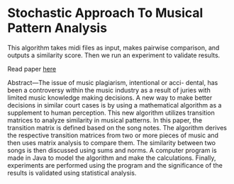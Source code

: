 # Stochastic Approach To Musical Pattern Analysis

This algorithm takes midi files as input, makes pairwise comparison, and outputs a similarity score.
Then we run an experiment to validate results.

Read paper [here](https://drive.google.com/file/d/1dUNiMb8Q6fkwsiJcGSYwjp7dXJkD7Lf4/view?usp=sharing)

Abstract—The issue of music plagiarism, intentional or acci- dental, has been a controversy within the music industry as a result of juries with limited music knowledge making decisions. A new way to make better decisions in similar court cases is by using a mathematical algorithm as a supplement to human perception. This new algorithm utilizes transition matrices to analyze similarity in musical patterns. In this paper, the transition matrix is defined based on the song notes. The algorithm derives the respective transition matrices from two or more pieces of music and then uses matrix analysis to compare them. The similarity between two songs is then discussed using sums and norms. A computer program is made in Java to model the algorithm and make the calculations. Finally, experiments are performed using the program and the significance of the results is validated using statistical analysis.

